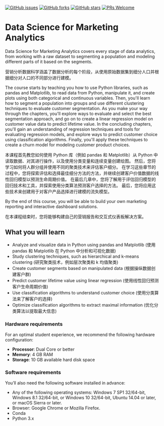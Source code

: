 [![GitHub issues](https://img.shields.io/github/issues/TrainingByPackt/Data-Science-for-Marketing-Analytics.svg)](https://github.com/TrainingByPackt/Data-Science-for-Marketing-Analytics/issues)
[![GitHub forks](https://img.shields.io/github/forks/TrainingByPackt/Data-Science-for-Marketing-Analytics.svg)](https://github.com/TrainingByPackt/Data-Science-for-Marketing-Analytics/network)
[![GitHub stars](https://img.shields.io/github/stars/TrainingByPackt/Data-Science-for-Marketing-Analytics.svg)](https://github.com/TrainingByPackt/Data-Science-for-Marketing-Analytics/stargazers)
[![PRs Welcome](https://img.shields.io/badge/PRs-welcome-brightgreen.svg)](https://github.com/TrainingByPackt/Data-Science-for-Marketing-Analytics/pulls)



# Data Science for Marketing Analytics
Data Science for Marketing Analytics covers every stage of data analytics, from working with a raw dataset to segmenting a population and modeling different parts of it based on the segments.

营销分析数据科学涵盖了数据分析的每个阶段，从使用原始数据集到细分人口并根据细分对人口的不同部分进行建模。

The course starts by teaching you how to use Python libraries, such as pandas and Matplotlib, to read data from Python, manipulate it, and create plots using both categorical and continuous variables. Then, you'll learn how to segment a population into groups and use different clustering techniques to evaluate customer segmentation. As you make your way through the chapters, you'll explore ways to evaluate and select the best segmentation approach, and go on to create a linear regression model on customer value data to predict lifetime value. In the concluding chapters, you'll gain an understanding of regression techniques and tools for evaluating regression models, and explore ways to predict customer choice using classification algorithms. Finally, you'll apply these techniques to create a churn model for modeling customer product choices.

本课程首先教您如何使用 Python 库（例如 pandas 和 Matplotlib）从 Python 中读取数据、对其进行操作，以及使用分类变量和连续变量创建绘图。 然后，您将学习如何将人群分组并使用不同的聚类技术来评估客户细分。 在学习这些章节的过程中，您将探索评估和选择最佳细分方法的方法，并继续创建客户价值数据的线性回归模型以预测生命周期价值。 在最后几章中，您将了解用于评估回归模型的回归技术和工具，并探索使用分类算法预测客户选择的方法。 最后，您将应用这些技术来创建用于对客户产品选择进行建模的流失模型。

By the end of this course, you will be able to build your own marketing reporting and interactive dashboard solutions. 

在本课程结束时，您将能够构建自己的营销报告和交互式仪表板解决方案。

## What you will learn
* Analyze and visualize data in Python using pandas and Matplotlib (使用 pandas 和 Matplotlib 在 Python 中分析和可视化数据)
* Study clustering techniques, such as hierarchical and k-means clustering (研究聚类技术，例如层次聚类和 k 均值聚类)
* Create customer segments based on manipulated data (根据操纵数据创建客户群)
* Predict customer lifetime value using linear regression (使用线性回归预测客户生命周期价值)
* Use classification algorithms to understand customer choice (使用分类算法来了解客户的选择)
* Optimize classification algorithms to extract maximal information (优化分类算法以提取最大信息)


### Hardware requirements
For an optimal student experience, we recommend the following hardware configuration:
* **Processor**: Dual Core or better
* **Memory**: 4 GB RAM
* **Storage**: 10 GB available hard disk space


### Software requirements
You’ll also need the following software installed in advance:

* Any of the following operating systems: Windows 7 SP1 32/64-bit, Windows 8.1 32/64-bit, or Windows 10 32/64-bit, Ubuntu 14.04 or later, or macOS Sierra or later.
* Browser: Google Chrome or Mozilla Firefox.
* Conda
* Python 3.x

